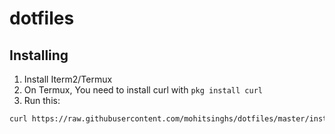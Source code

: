 # dotfiles

## Installing

1. Install Iterm2/Termux
2. On Termux, You need to install curl with `pkg install curl`
3. Run this:

```sh
curl https://raw.githubusercontent.com/mohitsinghs/dotfiles/master/install.sh | bash
```
